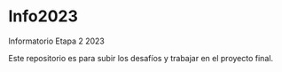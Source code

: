 # Info2023
Informatorio Etapa 2 2023

Este repositorio es para subir los desafíos y trabajar en el proyecto final.
